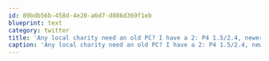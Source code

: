 ```yaml
---
id: 89bdb56b-458d-4e20-a6d7-d886d369f1eb
blueprint: text
category: twitter
title: 'Any local charity need an old PC? I have a 2: P4 1.5/2.4, newer video cards no monitor. Good for Word, Accounting, or as a file server'
caption: 'Any local charity need an old PC? I have a 2: P4 1.5/2.4, newer video cards no monitor. Good for Word, Accounting, or as a file server'
---
```

